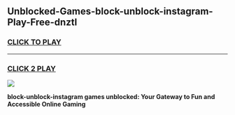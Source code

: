 
## Unblocked-Games-block-unblock-instagram-Play-Free-dnztl
<h3>
<a href="https://premium76.site?title=block-unblock-instagram&ref=21A">CLICK TO PLAY</a></h3>
<hr>

<h3>
<a href="https://premium76.site?title=block-unblock-instagram&ref=21A">CLICK 2 PLAY</a>
  
</h3>

<a href="https://premium76.site?title=block-unblock-instagram&ref=21A"><img src="https://clearcache.store/games.png"></a>


**block-unblock-instagram games unblocked: Your Gateway to Fun and Accessible Online Gaming**
